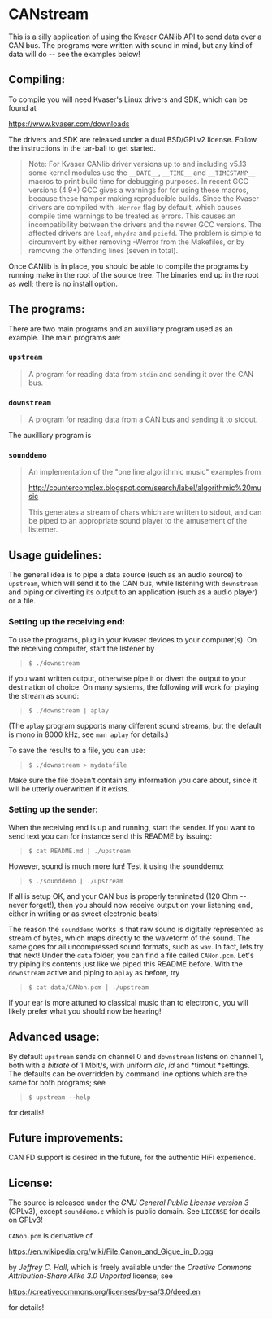 # CANstream

This is a silly application of using the Kvaser CANlib API to send data over
a CAN bus.  The programs were written with sound in mind, but any kind of
data will do -- see the examples below!

## Compiling:

To compile you will need Kvaser's Linux drivers and SDK, which can be found at

  https://www.kvaser.com/downloads

The drivers and SDK are released under a dual BSD/GPLv2 license. Follow the
instructions in the tar-ball to get started.

> Note: For Kvaser CANlib driver versions up to and including v5.13 some kernel
> modules use the `__DATE__`, `__TIME__` and `__TIMESTAMP__` macros to print
> build time for debugging purposes.  In recent GCC versions (4.9+) GCC gives a
> warnings for for using these macros, because these hamper making reproducible
> builds.  Since the Kvaser drivers are compiled with `-Werror` flag by
> default, which causes compile time warnings to be treated as errors.  This
> causes an incompatibility between the drivers and the newer GCC versions.
> The affected drivers are `leaf`, `mhydra` and `pciefd`.  The problem is
> simple to circumvent by either removing -Werror from the Makefiles, or by
> removing the offending lines (seven in total).

Once CANlib is in place, you should be able to compile the programs by running
make in the root of the source tree.  The binaries end up in the root as well;
there is no install option.


## The programs:

There are two main programs and an auxilliary program used as an example.  The
main programs are:

### `upstream`

> A program for reading data from `stdin` and sending it over the CAN bus.

### `downstream`

> A program for reading data from a CAN bus and sending it to stdout.

The auxilliary program is

### `sounddemo`

> An implementation of the "one line algorithmic music" examples from
>
>    http://countercomplex.blogspot.com/search/label/algorithmic%20music
>
> This generates a stream of chars which are written to stdout, and can be piped
> to an appropriate sound player to the amusement of the listerner.


## Usage guidelines:

The general idea is to pipe a data source (such as an audio source) to
`upstream`, which will send it to the CAN bus, while listening with
`downstream` and piping or diverting its output to an application (such as a
audio player) or a file.

### Setting up the receiving end:

To use the programs, plug in your Kvaser devices to your computer(s). On the
receiving computer, start the listener by

> `$ ./downstream`

if you want written output, otherwise pipe it or divert the output to your
destination of choice.  On many systems, the following will work for playing
the stream as sound:

> `$ ./downstream | aplay`

(The `aplay` program supports many different sound streams, but the default is
mono in 8000 kHz, see `man aplay` for details.)

To save the results to a file, you can use:

>  `$ ./downstream > mydatafile`

Make sure the file doesn't contain any information you care about, since it
will be utterly overwritten if it exists.


### Setting up the sender:

When the receiving end is up and running, start the sender.  If you want to
send text you can for instance send this README by issuing:

>  `$ cat README.md | ./upstream`

However, sound is much more fun!  Test it using the sounddemo:

>  `$ ./sounddemo | ./upstream`

If all is setup OK, and your CAN bus is properly terminated (120 Ohm -- never
forget!), then you should now receive output on your listening end, either in
writing or as sweet electronic beats!

The reason the `sounddemo` works is that raw sound is digitally represented as
stream of bytes, which maps directly to the waveform of the sound.  The same
goes for all uncompressed sound formats, such as `wav`. In fact, lets try that
next!  Under the `data` folder, you can find a file called `CANon.pcm`.  Let's
try piping its contents just like we piped this README before.  With the
`downstream` active and piping to `aplay` as before, try

>  `$ cat data/CANon.pcm | ./upstream`

If your ear is more attuned to classical music than to electronic, you will
likely prefer what you should now be hearing!


## Advanced usage:

By default `upstream` sends on channel 0 and `downstream` listens on channel 1,
both with a *bitrate* of 1 Mbit/s,  with uniform *dlc*, *id* and *timout
*settings.  The defaults can be overridden by command line options which are
the same for both programs; see

>  `$ upstream --help`

for details!


## Future improvements:

CAN FD support is desired in the future, for the authentic HiFi experience.


## License:

The source is released under the *GNU General Public License version 3*
(GPLv3), except `sounddemo.c` which is public domain. See `LICENSE` for
deails on GPLv3!

`CANon.pcm` is derivative of

  https://en.wikipedia.org/wiki/File:Canon_and_Gigue_in_D.ogg

by *Jeffrey C. Hall*, which is freely available under the *Creative Commons
Attribution-Share Alike 3.0 Unported* license; see

  https://creativecommons.org/licenses/by-sa/3.0/deed.en

for details!
